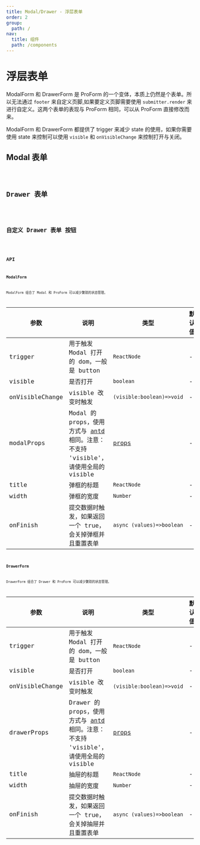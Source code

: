 ```yaml
---
title: Modal/Drawer - 浮层表单
order: 2
group:
  path: /
nav:
  title: 组件
  path: /components
---
```


# 浮层表单

ModalForm 和 DrawerForm 是 ProForm 的一个变体，本质上仍然是个表单。所以无法通过 `footer` 来自定义页脚,如果要定义页脚需要使用 `submitter.render` 来进行自定义。这两个表单的表现与 ProForm 相同，可以从 ProForm 直接修改而来。

ModalForm 和 DrawerForm 都提供了 trigger 来减少 state 的使用，如果你需要使用 state 来控制可以使用 `visible` 和 `onVisibleChange` 来控制打开与关闭。

## Modal 表单

<code src="../../demos/modal-form.tsx"  background="#f5f5f5"  height="32px"/>

## Drawer 表单

<code src="../../demos/drawer-form.tsx"  background="#f5f5f5" height="32px"/>

## 自定义 Drawer 表单 按钮

<code src="../../demos/modal-form-submitter.tsx"  background="#f5f5f5" height="32px"/>

## API

### ModalForm

ModalForm 组合了 Modal 和 ProForm 可以减少繁琐的状态管理。

| 参数 | 说明 | 类型 | 默认值 |
| --- | --- | --- | --- |
| trigger | 用于触发 Modal 打开的 dom，一般是 button | `ReactNode` | - |
| visible | 是否打开 | `boolean` | - |
| onVisibleChange | visible 改变时触发 | `(visible:boolean)=>void` | - |
| modalProps | Modal 的 props，使用方式与 [antd](https://ant.design/components/modal-cn/) 相同。注意：不支持 'visible'，请使用全局的 visible | [props](https://ant.design/components/modal-cn/#API) | - |
| title | 弹框的标题 | `ReactNode` | - |
| width | 弹框的宽度 | `Number` | - |
| onFinish | 提交数据时触发，如果返回一个 true，会关掉弹框并且重置表单 | `async (values)=>boolean` | - |

### DrawerForm

DrawerForm 组合了 Drawer 和 ProForm 可以减少繁琐的状态管理。

| 参数 | 说明 | 类型 | 默认值 |
| --- | --- | --- | --- |
| trigger | 用于触发 Modal 打开的 dom，一般是 button | `ReactNode` | - |
| visible | 是否打开 | `boolean` | - |
| onVisibleChange | visible 改变时触发 | `(visible:boolean)=>void` | - |
| drawerProps | Drawer 的 props，使用方式与 [antd](https://ant.design/components/drawer-cn/) 相同。注意：不支持 'visible'，请使用全局的 visible | [props](https://ant.design/components/drawer-cn/#API) | - |
| title | 抽屉的标题 | `ReactNode` | - |
| width | 抽屉的宽度 | `Number` | - |
| onFinish | 提交数据时触发，如果返回一个 true，会关掉抽屉并且重置表单 | `async (values)=>boolean` | - |
